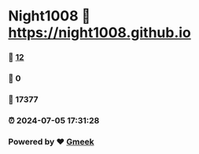 # Night1008 :link: https://night1008.github.io 
### :page_facing_up: [12](https://night1008.github.io/tag.html) 
### :speech_balloon: 0 
### :hibiscus: 17377 
### :alarm_clock: 2024-07-05 17:31:28 
### Powered by :heart: [Gmeek](https://github.com/Meekdai/Gmeek)
